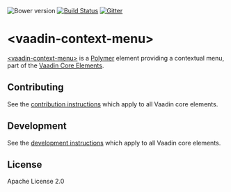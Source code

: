 ![Bower version](https://img.shields.io/bower/v/vaadin-context-menu.svg) [![Build Status](https://travis-ci.org/vaadin/vaadin-context-menu.svg?branch=master)](https://travis-ci.org/vaadin/vaadin-context-menu) [![Gitter](https://badges.gitter.im/Join%20Chat.svg)](https://gitter.im/vaadin/vaadin-core-elements?utm_source=badge&utm_medium=badge&utm_campaign=pr-badge)

# &lt;vaadin-context-menu&gt;

[&lt;vaadin-context-menu&gt;](https://vaadin.com/elements/-/element/vaadin-context-menu) is a [Polymer](http://polymer-project.org) element providing a contextual menu, part of the [Vaadin Core Elements](https://vaadin.com/elements).

<!--
## Getting started

Visit https://vaadin.com/elements/-/element/vaadin-context-menu for features, demos and documentation.
-->

## Contributing

See the [contribution instructions](https://github.com/vaadin/vaadin-core-elements#contributing) which apply to all Vaadin core elements.

## Development

See the [development instructions](https://github.com/vaadin/vaadin-core-elements#development) which apply to all Vaadin core elements.

## License

Apache License 2.0
